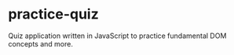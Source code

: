 # practice-quiz

Quiz application written in JavaScript to practice fundamental DOM concepts and more.
